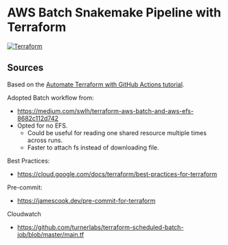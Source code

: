 # AWS Batch Snakemake Pipeline with Terraform
[![Terraform](https://github.com/koisland/AWSTerraformSnakemake/actions/workflows/terraform.yml/badge.svg)](https://github.com/koisland/AWSTerraformSnakemake/actions/workflows/terraform.yml)

## Sources
Based on the [Automate Terraform with GitHub Actions tutorial](https://developer.hashicorp.com/terraform/tutorials/automation/github-actions).

Adopted Batch workflow from:
* https://medium.com/swlh/terraform-aws-batch-and-aws-efs-8682c112d742
* Opted for no EFS.
    * Could be useful for reading one shared resource multiple times across runs.
    * Faster to attach fs instead of downloading file.

Best Practices:
* https://cloud.google.com/docs/terraform/best-practices-for-terraform

Pre-commit:
* https://jamescook.dev/pre-commit-for-terraform

Cloudwatch
* https://github.com/turnerlabs/terraform-scheduled-batch-job/blob/master/main.tf
